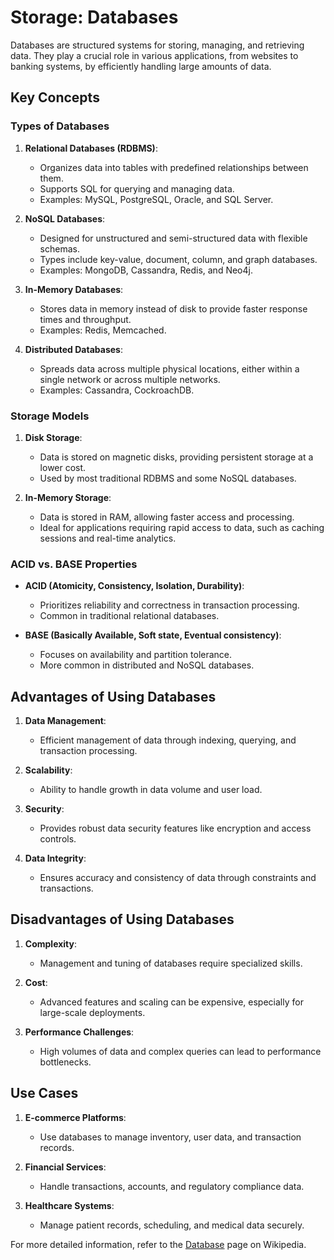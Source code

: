 # Storage: Databases

Databases are structured systems for storing, managing, and retrieving data. They play a crucial role in various applications, from websites to banking systems, by efficiently handling large amounts of data.

## Key Concepts

### Types of Databases

1. **Relational Databases (RDBMS)**:
   - Organizes data into tables with predefined relationships between them.
   - Supports SQL for querying and managing data.
   - Examples: MySQL, PostgreSQL, Oracle, and SQL Server.

2. **NoSQL Databases**:
   - Designed for unstructured and semi-structured data with flexible schemas.
   - Types include key-value, document, column, and graph databases.
   - Examples: MongoDB, Cassandra, Redis, and Neo4j.

3. **In-Memory Databases**:
   - Stores data in memory instead of disk to provide faster response times and throughput.
   - Examples: Redis, Memcached.

4. **Distributed Databases**:
   - Spreads data across multiple physical locations, either within a single network or across multiple networks.
   - Examples: Cassandra, CockroachDB.

### Storage Models

1. **Disk Storage**:
   - Data is stored on magnetic disks, providing persistent storage at a lower cost.
   - Used by most traditional RDBMS and some NoSQL databases.

2. **In-Memory Storage**:
   - Data is stored in RAM, allowing faster access and processing.
   - Ideal for applications requiring rapid access to data, such as caching sessions and real-time analytics.

### ACID vs. BASE Properties

- **ACID (Atomicity, Consistency, Isolation, Durability)**:
  - Prioritizes reliability and correctness in transaction processing.
  - Common in traditional relational databases.

- **BASE (Basically Available, Soft state, Eventual consistency)**:
  - Focuses on availability and partition tolerance.
  - More common in distributed and NoSQL databases.

## Advantages of Using Databases

1. **Data Management**:
   - Efficient management of data through indexing, querying, and transaction processing.

2. **Scalability**:
   - Ability to handle growth in data volume and user load.

3. **Security**:
   - Provides robust data security features like encryption and access controls.

4. **Data Integrity**:
   - Ensures accuracy and consistency of data through constraints and transactions.

## Disadvantages of Using Databases

1. **Complexity**:
   - Management and tuning of databases require specialized skills.

2. **Cost**:
   - Advanced features and scaling can be expensive, especially for large-scale deployments.

3. **Performance Challenges**:
   - High volumes of data and complex queries can lead to performance bottlenecks.

## Use Cases

1. **E-commerce Platforms**:
   - Use databases to manage inventory, user data, and transaction records.

2. **Financial Services**:
   - Handle transactions, accounts, and regulatory compliance data.

3. **Healthcare Systems**:
   - Manage patient records, scheduling, and medical data securely.

For more detailed information, refer to the [Database](https://en.wikipedia.org/wiki/Database) page on Wikipedia.
